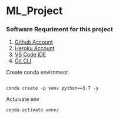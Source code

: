 # ML_Project

### Software Requriment for this project

1. [Github Account](https://github.com/)
2. [Heroku Account](https://www.heroku.com/)
3. [VS Code IDE](https://code.visualstudio.com/Download)
4. [Git CLI](https://git-scm.com/downloads)

Create conda envirnment

```

conda create -p venv python==3.7 -y 

```

Actuivate env
```
conda activate venv/
```
